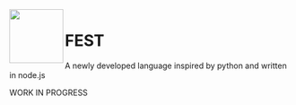 <img align="left" width="96px" height="96px" src="https://i.ibb.co/mt5r2LC/684609982sst1644137196.png" />

# FEST
A newly developed language inspired by python and written in node.js

WORK IN PROGRESS
